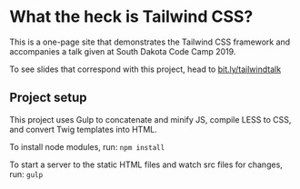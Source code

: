 # What the heck is Tailwind CSS?

This is a one-page site that demonstrates the Tailwind CSS framework and accompanies a talk given at South Dakota Code Camp 2019.

To see slides that correspond with this project, head to [bit.ly/tailwindtalk](bit.ly/tailwindtalk)

## Project setup

This project uses Gulp to concatenate and minify JS, compile LESS to CSS, and convert Twig templates into HTML.

To install node modules, run: `npm install`

To start a server to the static HTML files and watch src files for changes, run: `gulp`